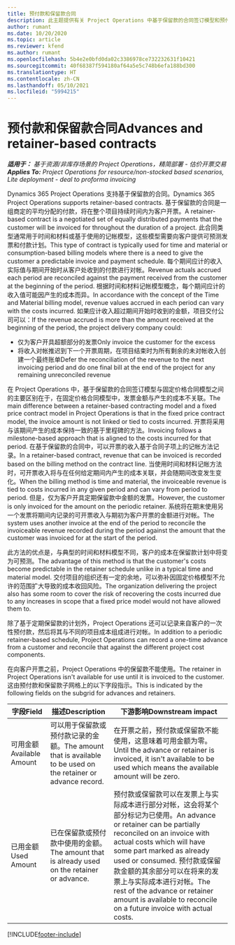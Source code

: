 ```yaml
---
title: 预付款和保留款合同
description: 此主题提供有关 Project Operations 中基于保留款的合同签订模型和预付款的信息。
author: rumant
ms.date: 10/20/2020
ms.topic: article
ms.reviewer: kfend
ms.author: rumant
ms.openlocfilehash: 5b4e2e0bfd0da02c3386978ce732232631f10421
ms.sourcegitcommit: 40f68387f594180af64a5e5c748b6efa188bd300
ms.translationtype: HT
ms.contentlocale: zh-CN
ms.lasthandoff: 05/10/2021
ms.locfileid: "5994215"
---
```

# <a name="advances-and-retainer-based-contracts"></a><span data-ttu-id="e650b-103">预付款和保留款合同</span><span class="sxs-lookup"><span data-stu-id="e650b-103">Advances and retainer-based contracts</span></span>


<span data-ttu-id="e650b-104">_**适用于：** 基于资源/非库存场景的 Project Operations，精简部署 - 估价开票交易_</span><span class="sxs-lookup"><span data-stu-id="e650b-104">_**Applies To:** Project Operations for resource/non-stocked based scenarios, Lite deployment - deal to proforma invoicing_</span></span>

<span data-ttu-id="e650b-105">Dynamics 365 Project Operations 支持基于保留款的合同。</span><span class="sxs-lookup"><span data-stu-id="e650b-105">Dynamics 365 Project Operations supports retainer-based contracts.</span></span> <span data-ttu-id="e650b-106">基于保留款的合同是一组商定的平均分配的付款，将在整个项目持续时间内为客户开票。</span><span class="sxs-lookup"><span data-stu-id="e650b-106">A retainer-based contract is a negotiated set of equally distributed payments that the customer will be invoiced for throughout the duration of a project.</span></span> <span data-ttu-id="e650b-107">此合同类型通常用于时间和材料或基于使用的记帐模型，这些模型需要向客户提供可预测发票和付款计划。</span><span class="sxs-lookup"><span data-stu-id="e650b-107">This type of contract is typically used for time and material or consumption-based billing models where there is a need to give the customer a predictable invoice and payment schedule.</span></span> <span data-ttu-id="e650b-108">每个期间应计的收入实际值与期间开始时从客户处收到的付款进行对帐。</span><span class="sxs-lookup"><span data-stu-id="e650b-108">Revenue actuals accrued each period are reconciled against the payment received from the customer at the beginning of the period.</span></span> <span data-ttu-id="e650b-109">根据时间和材料记帐模型概念，每个期间应计的收入值可能因产生的成本而异。</span><span class="sxs-lookup"><span data-stu-id="e650b-109">In accordance with the concept of the Time and Material billing model, revenue values accrued in each period can vary with the costs incurred.</span></span> <span data-ttu-id="e650b-110">如果应计收入超过期间开始时收到的金额，项目交付公司可以：</span><span class="sxs-lookup"><span data-stu-id="e650b-110">If the revenue accrued is more than the amount received at the beginning of the period, the project delivery company could:</span></span>

- <span data-ttu-id="e650b-111">仅为客户开具超额部分的发票</span><span class="sxs-lookup"><span data-stu-id="e650b-111">Only invoice the customer for the excess</span></span> 
- <span data-ttu-id="e650b-112">将收入对帐推迟到下一个开票周期，在项目结束时为所有剩余的未对帐收入创建一个最终账单</span><span class="sxs-lookup"><span data-stu-id="e650b-112">Defer the reconciliation of the revenue to the next invoicing period and do one final bill at the end of the project for any remaining unreconciled revenue</span></span>

<span data-ttu-id="e650b-113">在 Project Operations 中，基于保留款的合同签订模型与固定价格合同模型之间的主要区别在于，在固定价格合同模型中，发票金额与产生的成本不关联。</span><span class="sxs-lookup"><span data-stu-id="e650b-113">The main difference between a retainer-based contracting model and a fixed price contract model in Project Operations is that in the fixed price contract model, the invoice amount is not linked or tied to costs incurred.</span></span> <span data-ttu-id="e650b-114">开票将采用与该期间产生的成本保持一致的基于里程碑的方法。</span><span class="sxs-lookup"><span data-stu-id="e650b-114">Invoicing follows a milestone-based approach that is aligned to the costs incurred for that period.</span></span> <span data-ttu-id="e650b-115">在基于保留款的合同中，可以开票的收入基于合同子项上的记帐方法记录。</span><span class="sxs-lookup"><span data-stu-id="e650b-115">In a retainer-based contract, revenue that can be invoiced is recorded based on the billing method on the contract line.</span></span> <span data-ttu-id="e650b-116">当使用时间和材料记帐方法时，可开票收入将与在任何给定期间内产生的成本关联，并会随期间改变发生变化。</span><span class="sxs-lookup"><span data-stu-id="e650b-116">When the billing method is time and material, the invoiceable revenue is tied to costs incurred in any given period and can vary from period to period.</span></span> <span data-ttu-id="e650b-117">但是，仅为客户开具定期保留款中金额的发票。</span><span class="sxs-lookup"><span data-stu-id="e650b-117">However, the customer is only invoiced for the amount on the periodic retainer.</span></span> <span data-ttu-id="e650b-118">系统将在期末使用另一个发票将期间内记录的可开票收入与期初为客户开票的金额进行对帐。</span><span class="sxs-lookup"><span data-stu-id="e650b-118">The system uses another invoice at the end of the period to reconcile the invoiceable revenue recorded during the period against the amount that the customer was invoiced for at the start of the period.</span></span>

<span data-ttu-id="e650b-119">此方法的优点是，与典型的时间和材料模型不同，客户的成本在保留款计划中将变为可预测。</span><span class="sxs-lookup"><span data-stu-id="e650b-119">The advantage of this method is that the customer's costs become predictable in the retainer schedule unlike in a typical time and material model.</span></span> <span data-ttu-id="e650b-120">交付项目的组织还有一定的余地，可以弥补因固定价格模型不允许的范围扩大导致的成本收回风险。</span><span class="sxs-lookup"><span data-stu-id="e650b-120">The organization delivering the project also has some room to cover the risk of recovering the costs incurred due to any increases in scope that a fixed price model would not have allowed them to.</span></span>

<span data-ttu-id="e650b-121">除了基于定期保留款的计划外，Project Operations 还可以记录来自客户的一次性预付款，然后将其与不同的项目成本组成进行对帐。</span><span class="sxs-lookup"><span data-stu-id="e650b-121">In addition to a periodic retainer-based schedule, Project Operations can record a one-time advance from a customer and reconcile that against the different project cost components.</span></span>

<span data-ttu-id="e650b-122">在向客户开票之前，Project Operations 中的保留款不能使用。</span><span class="sxs-lookup"><span data-stu-id="e650b-122">The retainer in Project Operations isn't available for use until it is invoiced to the customer.</span></span> <span data-ttu-id="e650b-123">这由预付款和保留款子网格上的以下字段指示。</span><span class="sxs-lookup"><span data-stu-id="e650b-123">This is indicated by the following fields on the subgrid for advances and retainers.</span></span>

| <span data-ttu-id="e650b-124">字段</span><span class="sxs-lookup"><span data-stu-id="e650b-124">Field</span></span> | <span data-ttu-id="e650b-125">描述</span><span class="sxs-lookup"><span data-stu-id="e650b-125">Description</span></span> | <span data-ttu-id="e650b-126">下游影响</span><span class="sxs-lookup"><span data-stu-id="e650b-126">Downstream impact</span></span> |
| --- | --- | --- |
| <span data-ttu-id="e650b-127">可用金额</span><span class="sxs-lookup"><span data-stu-id="e650b-127">Available Amount</span></span> | <span data-ttu-id="e650b-128">可以用于保留款或预付款记录的金额。</span><span class="sxs-lookup"><span data-stu-id="e650b-128">The amount that is available to be used on the retainer or advance record.</span></span> | <span data-ttu-id="e650b-129">在开票之前，预付款或保留款不能使用，这意味着可用金额为零。</span><span class="sxs-lookup"><span data-stu-id="e650b-129">Until the advance or retainer is invoiced, it isn't available to be used which means the available amount will be zero.</span></span> |
| <span data-ttu-id="e650b-130">已用金额</span><span class="sxs-lookup"><span data-stu-id="e650b-130">Used Amount</span></span> | <span data-ttu-id="e650b-131">已在保留款或预付款中使用的金额。</span><span class="sxs-lookup"><span data-stu-id="e650b-131">The amount that is already used on the retainer or advance.</span></span> | <span data-ttu-id="e650b-132">预付款或保留款可以在发票上与实际成本进行部分对帐，这会将某个部分标记为已使用。</span><span class="sxs-lookup"><span data-stu-id="e650b-132">An advance or retainer can be partially reconciled on an invoice with actual costs which will have some part marked as already used or consumed.</span></span> <span data-ttu-id="e650b-133">预付款或保留款金额的其余部分可以在将来的发票上与实际成本进行对帐。</span><span class="sxs-lookup"><span data-stu-id="e650b-133">The rest of the advance or retainer amount is available to reconcile on a future invoice with actual costs.</span></span> |


[!INCLUDE[footer-include](../../includes/footer-banner.md)]